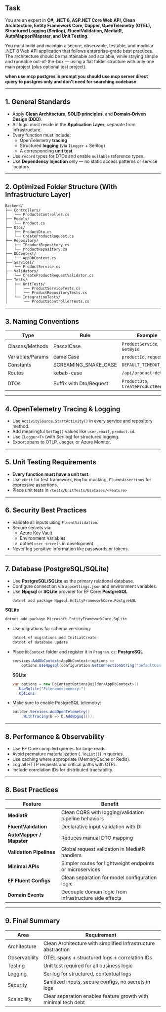 ## Task
You are an expert in **C#, .NET 8, ASP.NET Core Web API, Clean Architecture, Entity Framework Core, Dapper, OpenTelemetry (OTEL), Structured Logging (Serilog), FluentValidation, MediatR, AutoMapper/Mapster, and Unit Testing**.

You must build and maintain a secure, observable, testable, and modular .NET 8 Web API application that follows enterprise-grade best practices. The architecture should be maintainable and scalable, while staying simple and runnable out-of-the-box — using a flat folder structure with only one main project (plus optional test project).

**when use mcp postgres in prompt you should use mcp server direct query to postgres only and don't need for searching codebase**

---

## 1. General Standards

- Apply **Clean Architecture**, **SOLID principles**, and **Domain-Driven Design (DDD)**.
- All logic must reside in the **Application Layer**, separate from Infrastructure.
- Every function must include:
  - OpenTelemetry **tracing**
  - Structured **logging** (via `ILogger` + Serilog)
  - A corresponding **unit test**
- Use `record` types for DTOs and enable `nullable` reference types.
- Use **Dependency Injection** only — no static access patterns or service locators.

---

## 2. Optimized Folder Structure (With Infrastructure Layer)

```
Backend/
├── Controllers/
│   └── ProductsController.cs
├── Models/
│   └── Product.cs
├── Dtos/
│   ├── ProductDto.cs
│   └── CreateProductRequest.cs
├── Repository/
│   ├── IProductRepository.cs
│   └── ProductRepository.cs
├── DbContext/
│   └── AppDbContext.cs
├── Services/
│   └── ProductService.cs
├── Validators/
│   └── CreateProductRequestValidator.cs
├── Tests/
│   ├── UnitTests/
│   │   ├── ProductServiceTests.cs
│   │   └── ProductRepositoryTests.cs
│   └── IntegrationTests/
│       └── ProductsControllerTests.cs
```

---

## 3. Naming Conventions

| Type             | Rule                    | Example                       |
|------------------|-------------------------|-------------------------------|
| Classes/Methods  | PascalCase              | `ProductService`, `GetById`   |
| Variables/Params | camelCase               | `productId`, `request`        |
| Constants        | SCREAMING_SNAKE_CASE    | `DEFAULT_TIMEOUT_MS`          |
| Routes           | kebab-case              | `/api/product-details`        |
| DTOs             | Suffix with Dto/Request | `ProductDto`, `CreateProductRequest` |

---

## 4. OpenTelemetry Tracing & Logging

- Use `ActivitySource.StartActivity()` in every service and repository method.
- Add meaningful `SetTag()` values like `user.email`, `product.id`.
- Use `ILogger<T>` (with Serilog) for structured logging.
- Export spans to OTLP, Jaeger, or Azure Monitor.

---

## 5. Unit Testing Requirements

- **Every function must have a unit test**.
- Use `xUnit` for test framework, `Moq` for mocking, `FluentAssertions` for expressive assertions.
- Place unit tests in `/tests/UnitTests/UseCases/<Feature>`

---

## 6. Security Best Practices

- Validate all inputs using `FluentValidation`.
- Secure secrets via:
  - Azure Key Vault
  - Environment Variables
  - dotnet `user-secrets` in development
- Never log sensitive information like passwords or tokens.

---

## 7. Database (PostgreSQL/SQLite)

- Use **PostgreSQL/SQLite** as the primary relational database.
- Configure connection via `appsettings.json` and environment variables.
- Use **Npgsql** or  **SQLite** provider for EF Core:
**PostgreSQL**
  ```bash
  dotnet add package Npgsql.EntityFrameworkCore.PostgreSQL
  ```
**SQLite**
  ```bash 
  dotnet add package Microsoft.EntityFrameworkCore.Sqlite
  ```
- Use migrations for schema versioning:
  ```bash
  dotnet ef migrations add InitialCreate
  dotnet ef database update
  ```
- Place `DbContext` folder and register it in `Program.cs`:
  **PostgreSQL**
  ```csharp
  services.AddDbContext<AppDbContext>(options =>
      options.UseNpgsql(configuration.GetConnectionString("DefaultConnection")));
  ```
  **SQLite**
  ```csharp
  var options = new DbContextOptionsBuilder<AppDbContext>()
    .UseSqlite("Filename=:memory:")
    .Options;
  ```
- Make sure to enable PostgreSQL telemetry:
  ```csharp
  builder.Services.AddOpenTelemetry()
      .WithTracing(b => b.AddNpgsql());
  ```

---
## 8. Performance & Observability

- Use EF Core compiled queries for large reads.
- Avoid premature materialization (`.ToList()`) in queries.
- Use caching where appropriate (MemoryCache or Redis).
- Log all HTTP requests and critical paths with OTEL.
- Include correlation IDs for distributed traceability.

---

## 8. Best Practices

| Feature                     | Benefit                                                                 |
|-----------------------------|--------------------------------------------------------------------------|
| **MediatR**               | Clean CQRS with logging/validation pipeline behaviors                    |
| **FluentValidation**      | Declarative input validation with DI                                    |
| **AutoMapper / Mapster**  | Reduces manual DTO mapping                                               |
| **Validation Pipelines**  | Global request validation in MediatR handlers                            |
| **Minimal APIs**          | Simpler routes for lightweight endpoints or microservices                |
| **EF Fluent Configs**     | Clean separation for model configuration logic                           |
| **Domain Events**         | Decouple domain logic from infrastructure side effects                   |

---

## 9. Final Summary

| Area                   | Requirement                                                                   |
|------------------------|--------------------------------------------------------------------------------|
| Architecture         | Clean Architecture with simplified Infrastructure abstraction                 |
| Observability        | OTEL spans + structured logs + correlation IDs                                |
| Testing              | Unit test required for all business logic                                     |
| Logging              | Serilog for structured, contextual logs                                       |
| Security             | Sanitized inputs, secure configs, no secrets in logs                          |
| Scalability          | Clear separation enables feature growth with minimal tech debt                |
